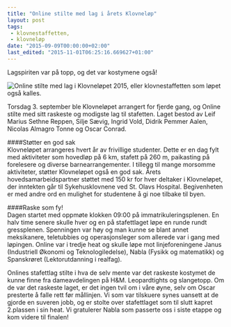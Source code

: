 ```yaml
---
title: "Online stilte med lag i årets Klovneløp"
layout: post
tags: 
 - klovnestaffetten,
 - klovneløp
date: "2015-09-09T00:00:00+02:00"
last_edited: "2015-11-01T06:25:16.669627+01:00"
---
```

Lagspiriten var på topp, og det var kostymene også!

![Online stilte med lag i Klovneløpet 2015, eller klovnestaffetten som løpet også kalles.](https://online.ntnu.no/media/images/responsive/0a487789-5732-4a11-bac9-5f43167391d0.jpeg)

Torsdag 3. september ble Klovneløpet arrangert for fjerde gang, og Online stilte med sitt raskeste og modigste lag til stafetten. Laget bestod av Leif Marius Sethne Reppen, Silje Sævig, Ingrid Vold, Didrik Pemmer Aalen, Nicolas Almagro Tonne og Oscar Conrad.

####Støtter en god sak   
Klovneløpet arrangeres hvert år av frivillige studenter. Dette er en dag fylt med aktiviteter som hovedløp på 6 km, stafett på 260 m, paikasting på forelesere og diverse barnearrangementer. I tillegg til mange morsomme aktiviteter, støtter Klovneløpet også en god sak. Årets hovedsamarbeidspartner støttet med 150 kr for hver deltaker i Klovneløpet, der inntekten går til Sykehusklovnene ved St. Olavs Hospital. Begivenheten er med andre ord en mulighet for studentene å gi noe tilbake til byen.

####Raske som fy!   
Dagen startet med oppmøte klokken 09:00 på immatrikuleringsplenen. En halv time senere skulle hver og en på stafettlaget løpe en runde rundt gressplenen. Spenningen var høy og man kunne se blant annet meksikanere, teletubbies og operasjonsleger som allerede var i gang med løpingen. Online var i tredje heat og skulle løpe mot linjeforeningene Janus (Industriell Økonomi og Teknologiledelse), Nabla (Fysikk og matematikk) og Spanskrøret (Lektorutdanning i realfag).

Onlines stafettlag stilte i hva de selv mente var det raskeste kostymet de kunne finne fra dameavdelingen på H&M. Leopardtights og slangetopp. Om de var det raskeste laget, er det ingen tvil om i våre øyne, selv om Oscar presterte å falle rett før mållinjen. Vi som var tilskuere synes uansett at de gjorde en suveren jobb, og er stolte over stafettlaget som til slutt kapret 2.plassen i sin heat. Vi gratulerer Nabla som passerte oss i siste etappe og kom videre til finalen!
